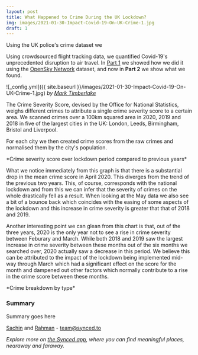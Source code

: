 ```yaml
---
layout: post
title: What Happened to Crime During the UK Lockdown?
img: images/2021-01-30-Impact-Covid-19-On-UK-Crime-1.jpg
draft: 1
---
```




Using the UK police's crime dataset we 



Using crowdsourced flight tracking data, we quantified Covid-19's unprecedented disruption to air travel. In [Part 1](https://blog.synced.to/Impact-Covid-19-On-Air-Travel-1/) we showed how we did it using the [OpenSky Network](https://opensky-network.org/ "OpenSky Network Homepage") dataset, and now in **Part 2** we show what we found.

![_config.yml]({{ site.baseurl }}/images/2021-01-30-Impact-Covid-19-On-UK-Crime-1.jpg)
*by [Mark Timberlake](https://unsplash.com/photos/LIrbNMnQ-jc)*


The Crime Severity Score, devised by the Office for National Statistics, weighs different crimes to attribute a single crime severity score to a certain area. We scanned crimes over a 100km squared area in 2020, 2019 and 2018 in five of the largest cities in the UK: London, Leeds, Birmingham, Bristol and Liverpool. 

For each city we then created crime scores from the raw crimes and normalised them by the city's population. 



<style>
table {
    border: 0;
    border-collapse: collapse;
    border-spacing: 0;
    font: 0.7em "Titillium Web", sans-serif;
    margin-left: auto;
    margin-right: auto;
}
th {
    border: 0;
    padding: 10px;
    text-align: left;
    text-shadow: 1px 1px 1px #fff;
    font-weight: bold;
}
tbody td {
    border: 0;
    color: #333;
    padding: 10px;
    text-shadow: 1px 1px 1px #fff;
}
</style>

<script src="https://d3js.org/d3.v3.js"></script>
<script src="https://blog.synced.to/datascripts/2021-01-30-Impact-Covid-19-On-UK-Crime-1/d3.legend.js"></script>

<style>
.chart-1-container {
    font: 0.6em "Titillium Web", sans-serif;
}

.chart-1-container .axis path, .chart-1-container .axis line {
    fill: none;
    stroke: #000;
    shape-rendering: crispEdges;
}

.chart-1-container .x.axis path {
    display: none;
}

.chart-1-container .line {
    fill: none;
    stroke: steelblue;
    stroke-width: 1.5px;
}

.chart-1-container .legend rect {
    fill:white;
    stroke:black;
    opacity:0.8;
}
</style>

<div class="d3-chart-container chart-1-container"></div>
*Crime severity score over lockdown period compared to previous years*

<script src="https://blog.synced.to/datascripts/2021-01-30-Impact-Covid-19-On-UK-Crime-1/crimescores.js"></script>


What we notice immediately from this graph is that there is a substantial drop in the mean crime score in April 2020. This diverges from the trend of the previous two years. This, of course,  corresponds with the national lockdown and from this we can infer that the severity of crimes on the whole drastically fell as a result. When looking at the May data we also see a bit of a bounce back which coincides with the easing of some aspects of the lockdown and this increase in crime severity is greater that that of 2018 and 2019.

Another interesting point we can glean from this chart is that, out of the three years, 2020 is the only year not to see a rise in crime severity between Feburary and March. While both 2018 and 2019 saw the largest increase in crime severity between these months out of the six months we searched over, 2020 actually saw a decrease in this period. We believe this can be attributed to the impact of the lockdown being implemented mid-way through March which had a significant effect on the score for the month and dampened out other factors which normally contribute to a rise in the crime score between these months.




<style>
.chart-2-container {
  font: 11px "Titillium Web", sans-serif;
}

.chart-2-container .axis path, .chart-2-container .axis line {
  fill: none;
  stroke: #000;
  shape-rendering: crispEdges;
}

.chart-2-container .x.axis {
  display: none;
}
</style>

<div class="d3-chart-container chart-2-container"></div>
*Crime breakdown by type*

<script src="https://blog.synced.to/datascripts/2021-01-30-Impact-Covid-19-On-UK-Crime-2/crimebreakdown.js"></script>


### Summary

Summary goes here

[Sachin](https://www.linkedin.com/in/sachinvasudevan/) and [Rahman](https://www.linkedin.com/in/rahman-zane/) - <team@synced.to>

_Explore more on [the Synced app](http://onelink.to/8ttzr9), where you can find meaningful places, nearaway and faraway._
